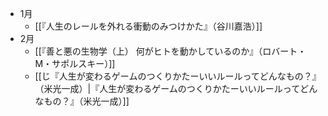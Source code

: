  - 1月
	- [[『人生のレールを外れる衝動のみつけかた』（谷川嘉浩）]]
- 2月
	- [[『善と悪の生物学（上） 何がヒトを動かしているのか』（ロバート・M・サポルスキー）]]
	- [[じ『人生が変わるゲームのつくりかたーいいルールってどんなもの？』（米光一成）|『人生が変わるゲームのつくりかたーいいルールってどんなもの？』（米光一成）]]
